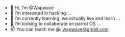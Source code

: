 - 👋 Hi, I’m @Wapwave
- 👀 I’m interested in hacking....
- 🌱 I’m currently learning, we actually live and learn ...
- 💞️ I’m looking to collaborate on parrot OS ...
- 📫 You can reach me @: wapwave@gmail.com
